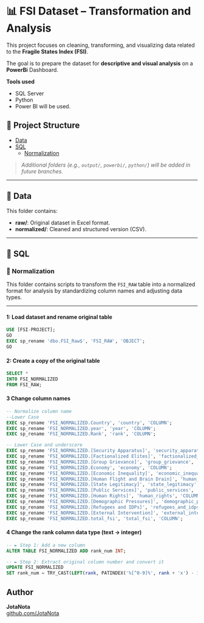 # 📊 FSI Dataset – Transformation and Analysis
This project focuses on cleaning, transforming, and visualizing data related to the **Fragile States Index (FSI)**.

The goal is to prepare the dataset for **descriptive and visual analysis** on a **PowerBi** Dashboard.

**Tools used**  
- SQL Server 
- Python 
- Power BI will be used.

## 📑 Project Structure

- [Data](#-data)
- [SQL](#-sql)
    - [Normalization](#-normalization)

> *Additional folders (e.g., `output/`, `powerbi/`, `python/`) will be added in future branches.*

---

## 📂 Data

This folder contains:
- **raw/**: Original dataset in Excel format.
- **normalized/**: Cleaned and structured version (CSV).

---

## 📂 SQL
### 📌 Normalization

This folder contains scripts to transform the `FSI_RAW` table into a normalized format for analysis by standardizing column names and adjusting data types.

---

#### 1: Load dataset and rename original table

```sql
USE [FSI-PROJECT];
GO
EXEC sp_rename 'dbo.FSI_Raw$', 'FSI_RAW', 'OBJECT';
GO
```

#### 2: Create a copy of the original table

```sql
SELECT *
INTO FSI_NORMALIZED
FROM FSI_RAW;
```

#### 3 Change column names
```sql
-- Normalize column name
--Lower Case
EXEC sp_rename 'FSI_NORMALIZED.Country', 'country', 'COLUMN';
EXEC sp_rename 'FSI_NORMALIZED.year', 'year', 'COLUMN';
EXEC sp_rename 'FSI_NORMALIZED.Rank', 'rank', 'COLUMN';

-- Lower Case and underscore
EXEC sp_rename 'FSI_NORMALIZED.[Security Apparatus]', 'security_apparatus', 'COLUMN';
EXEC sp_rename 'FSI_NORMALIZED.[Factionalized Elites]', 'factionalized_elites', 'COLUMN';
EXEC sp_rename 'FSI_NORMALIZED.[Group Grievance]', 'group_grievance', 'COLUMN';
EXEC sp_rename 'FSI_NORMALIZED.Economy', 'economy', 'COLUMN';
EXEC sp_rename 'FSI_NORMALIZED.[Economic Inequality]', 'economic_inequality', 'COLUMN';
EXEC sp_rename 'FSI_NORMALIZED.[Human Flight and Brain Drain]', 'human_flight_and_brain_drain', 'COLUMN';
EXEC sp_rename 'FSI_NORMALIZED.[State Legitimacy]', 'state_legitimacy', 'COLUMN';
EXEC sp_rename 'FSI_NORMALIZED.[Public Services]', 'public_services', 'COLUMN';
EXEC sp_rename 'FSI_NORMALIZED.[Human Rights]', 'human_rights', 'COLUMN';
EXEC sp_rename 'FSI_NORMALIZED.[Demographic Pressures]', 'demographic_pressures', 'COLUMN';
EXEC sp_rename 'FSI_NORMALIZED.[Refugees and IDPs]', 'refugees_and_idps', 'COLUMN';
EXEC sp_rename 'FSI_NORMALIZED.[External Intervention]', 'external_intervention', 'COLUMN';
EXEC sp_rename 'FSI_NORMALIZED.total_fsi', 'total_fsi', 'COLUMN';

```

#### 4 Change the rank column data type (text → integer)
```sql
-- ► Step 1: Add a new column
ALTER TABLE FSI_NORMALIZED ADD rank_num INT;

-- ► Step 2: Extract original column number and convert it
UPDATE FSI_NORMALIZED
SET rank_num = TRY_CAST(LEFT(rank, PATINDEX('%[^0-9]%', rank + 'x') - 1) AS INT);

```






## Author

**JotaNota**  
[github.com/JotaNota](https://github.com/JotaNota)